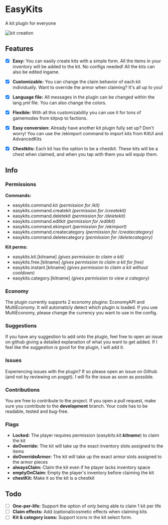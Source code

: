 # EasyKits
 A kit plugin for everyone
 
 ![kit creation](media/kitcreation.gif)

## Features
- [x] **Easy:**
You can easily create kits with a simple form. All the items in your inventory will be added to the kit. No configs needed!
All the kits can also be edited ingame.

- [x] **Customizable:**
You can change the claim behavior of each kit individually. Want to override the armor when claiming? It's all up to you!

- [x] **Language file:**
All messages in the plugin can be changed within the lang.yml file. You can also change the colors.

- [x] **Flexible:**
With all this customizability you can use it for tons of gamemodes from kitpvp to factions.

- [x] **Easy conversion:** Already have another kit plugin fully set up? 
Don't worry! You can use the /ekimport command to import kits from KitUI and AdvancedKits

- [x] **Chestkits:** Each kit has the option to be a chestkit.
These kits will be a chest when claimed, and when you tap with them you will equip them.

## Info

### Permissions
**Commands:**
- easykits.command.kit *(permission for /kit)*
- easykits.command.createkit *(permission for /createkit)*
- easykits.command.deletekit *(permission for /deletekit)*
- easykits.command.editkit *(permission for /editkit)*
- easykits.command.ekimport *(permission for /ekimport)*
- easykits.command.createcategory *(permission for /createcategory)*
- easykits.command.deletecategory *(permission for /deletecategory)*

**Kit perms:**
- easykits.kit.[kitname] *(gives permission to claim a kit)*
- easykits.free.[kitname] *(gives permission to claim a kit for free)*
- easykits.instant.[kitname] *(gives permission to claim a kit without cooldown)*
- easykits.category.[kitname] *(gives permission to view a category)*

### Economy
The plugin currently supports 2 economy plugins: EconomyAPI and MultiEconomy.
It will automaticly detect which plugin is loaded.
If you use MultiEconomy, please change the currency you want to use in the config.

### Suggestions
If you have any suggestion to add onto the plugin, feel free to open an issue on github giving a detailed explanation of what you want to get added.
If I feel like the suggestion is good for the plugin, I will add it.

### Issues
Experiencing issues with the plugin? If so please open an issue on Github (and not by reviewing on poggit).
I will fix the issue as soon as possible.

### Contributions
You are free to contribute to the project.
If you open a pull request, make sure you contribute to the **development** branch.
Your code has to be readable, tested and bug-free.

### Flags
- **Locked:** The player requires permission (*easykits.kit.**kitname***) to claim the kit
- **doOverride:** The kit will take up the exact inventory slots assigned to the items
- **doOverrideArmor:** The kit will take up the exact armor slots assigned to the armor pieces
- **alwaysClaim:** Claim the kit even if he player lacks inventory space
- **emptyOnClaim:** Empty the player's inventory before claiming the kit
- **chestKit:** Make it so the kit is a chestkit

## Todo
- [ ] **One-per-life:** Support the option of only being able to claim 1 kit per life
- [ ] **Claim effects:** Add (optional)cosmetic effects when claiming kits
- [ ] **Kit & category icons:** Support icons in the kit select form.